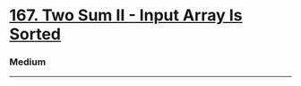 # [167. Two Sum II - Input Array Is Sorted](https://leetcode.com/problems/two-sum-ii-input-array-is-sorted/)
### Medium
----
